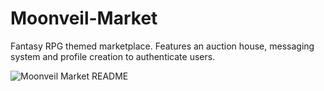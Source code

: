 # Moonveil-Market
 Fantasy RPG themed marketplace. Features an auction house, messaging system and profile creation to authenticate users.


![Moonveil Market README](https://github.com/user-attachments/assets/e561faef-d765-4255-a4bf-d26a3f7ac3be)

